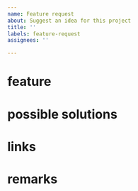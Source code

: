 ```yaml
---
name: Feature request
about: Suggest an idea for this project
title: ''
labels: feature-request
assignees: ''

---
```


# feature
<!-- explain what you are missing -->

# possible solutions
<!-- add at least one possible way of solving this feature -->

# links
<!-- links to other features or issues. or links to examples. -->

# remarks
<!-- any additional informations -->
